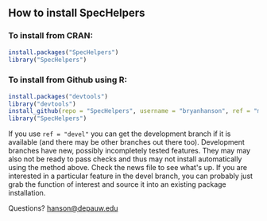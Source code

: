 
## How to install SpecHelpers

### To install from CRAN:

````r
install.packages("SpecHelpers")
library("SpecHelpers")
````

### To install from Github using R:

````r
install.packages("devtools")
library("devtools")
install_github(repo = "SpecHelpers", username = "bryanhanson", ref = "master")
library("SpecHelpers")
````
If you use `ref = "devel"` you can get the development branch if it is available (and there may be other branches out there too).  Development branches have new, possibly incompletely tested features.  They may may also not be ready to pass checks and thus may not install automatically using the method above.  Check the news file to see what's up.  If you are interested in a particular feature in the devel branch, you can probably just grab the function of interest and source it into an existing package installation.

Questions?  hanson@depauw.edu
